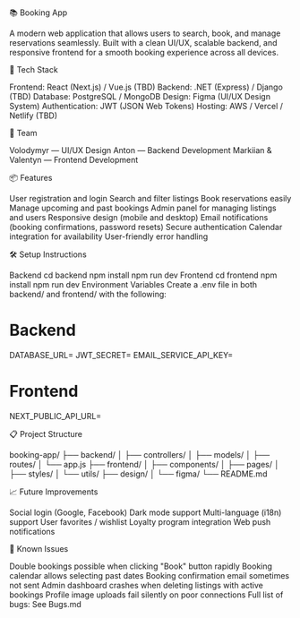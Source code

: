 📚 Booking App

A modern web application that allows users to search, book, and manage reservations seamlessly.
Built with a clean UI/UX, scalable backend, and responsive frontend for a smooth booking experience across all devices.

🚀 Tech Stack

Frontend: React (Next.js) / Vue.js (TBD)
Backend: .NET (Express) / Django (TBD)
Database: PostgreSQL / MongoDB
Design: Figma (UI/UX Design System)
Authentication: JWT (JSON Web Tokens)
Hosting: AWS / Vercel / Netlify (TBD)

👥 Team

Volodymyr — UI/UX Design
Anton — Backend Development
Markiian & Valentyn — Frontend Development

📦 Features

User registration and login
Search and filter listings
Book reservations easily
Manage upcoming and past bookings
Admin panel for managing listings and users
Responsive design (mobile and desktop)
Email notifications (booking confirmations, password resets)
Secure authentication
Calendar integration for availability
User-friendly error handling

🛠️ Setup Instructions

Backend
cd backend
npm install
npm run dev
Frontend
cd frontend
npm install
npm run dev
Environment Variables
Create a .env file in both backend/ and frontend/ with the following:

# Backend
DATABASE_URL=
JWT_SECRET=
EMAIL_SERVICE_API_KEY=

# Frontend
NEXT_PUBLIC_API_URL=

📋 Project Structure

booking-app/
├── backend/
│   ├── controllers/
│   ├── models/
│   ├── routes/
│   └── app.js
├── frontend/
│   ├── components/
│   ├── pages/
│   ├── styles/
│   └── utils/
├── design/
│   └── figma/
└── README.md

📈 Future Improvements

Social login (Google, Facebook)
Dark mode support
Multi-language (i18n) support
User favorites / wishlist
Loyalty program integration
Web push notifications

🐞 Known Issues

Double bookings possible when clicking "Book" button rapidly
Booking calendar allows selecting past dates
Booking confirmation email sometimes not sent
Admin dashboard crashes when deleting listings with active bookings
Profile image uploads fail silently on poor connections
Full list of bugs: See Bugs.md
